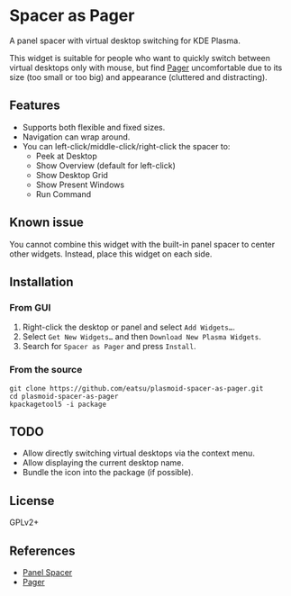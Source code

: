 # Spacer as Pager

A panel spacer with virtual desktop switching for KDE Plasma.

This widget is suitable for people who want to quickly switch between virtual desktops
only with mouse, but find [Pager](https://userbase.kde.org/Plasma/Pager) uncomfortable
due to its size (too small or too big) and appearance (cluttered and distracting).


## Features

- Supports both flexible and fixed sizes.
- Navigation can wrap around.
- You can left-click/middle-click/right-click the spacer to:
  - Peek at Desktop
  - Show Overview (default for left-click)
  - Show Desktop Grid
  - Show Present Windows
  - Run Command


## Known issue

You cannot combine this widget with the built-in panel spacer to center other widgets.
Instead, place this widget on each side.


## Installation

### From GUI

1. Right-click the desktop or panel and select `Add Widgets…`.
3. Select `Get New Widgets…` and then `Download New Plasma Widgets`.
5. Search for `Spacer as Pager` and press `Install`.

### From the source

```
git clone https://github.com/eatsu/plasmoid-spacer-as-pager.git
cd plasmoid-spacer-as-pager
kpackagetool5 -i package
```


## TODO

- Allow directly switching virtual desktops via the context menu.
- Allow displaying the current desktop name.
- Bundle the icon into the package (if possible).


## License

GPLv2+


## References

- [Panel Spacer](https://invent.kde.org/plasma/plasma-workspace/-/tree/master/applets/panelspacer)
- [Pager](https://invent.kde.org/plasma/plasma-desktop/-/tree/master/applets/pager)
